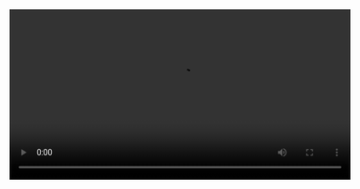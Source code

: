 
<video src="[https://path-to-your-video-file.com/video.mp4](https://github.com/Asta1984/symmetrical-fiesta/blob/main/node%20media%20server.mkv)" controls="controls" width="600" height="300">
  Your browser does not support the video tag.
</video>
